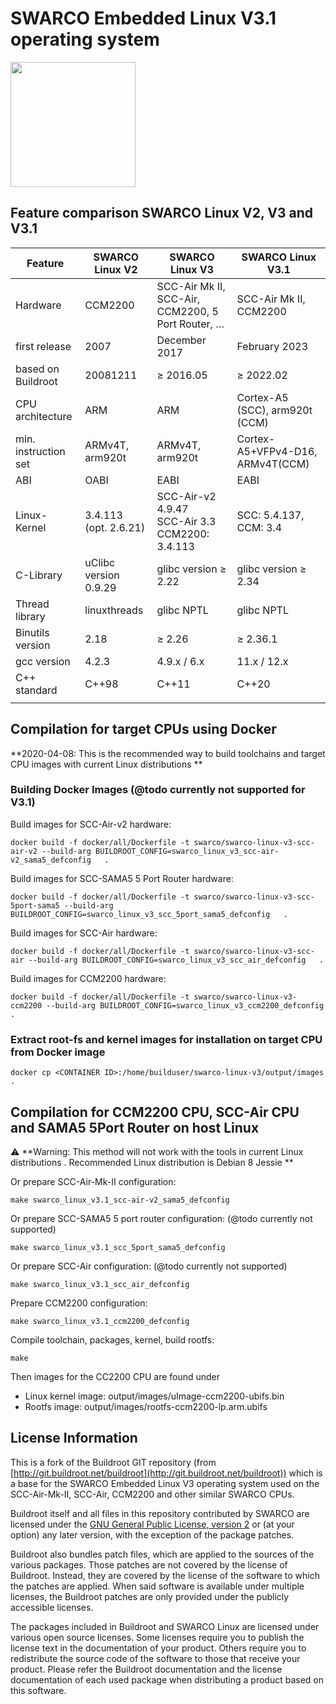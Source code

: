 SWARCO Embedded Linux V3.1 operating system
===========================================

<img src="https://www.swarco.com/sites/default/files/public/product/2018-11/primos_scc_frei.png" width="200" title="SWARCO CCM2200 CPU" alt="">


## Feature comparison SWARCO Linux V2, V3 and V3.1

| Feature              | SWARCO Linux V2       | SWARCO Linux V3                                          | SWARCO Linux V3.1                |
|----------------------|-----------------------|----------------------------------------------------------|----------------------------------|
| Hardware             | CCM2200               | SCC-Air Mk II, SCC-Air, CCM2200, 5 Port Router,  &#8230; | SCC-Air Mk II, CCM2200           |
| first release        | 2007                  | December 2017                                            | February 2023                    |
| based on Buildroot   | 20081211              | &ge; 2016.05                                             | &ge; 2022.02                     |
| CPU architecture     | ARM                   | ARM                                                      | Cortex-A5 (SCC), arm920t (CCM)   |
| min. instruction set | ARMv4T, arm920t       | ARMv4T, arm920t                                          | Cortex-A5+VFPv4-D16, ARMv4T(CCM) |
| ABI                  | OABI                  | EABI                                                     | EABI                             |
| Linux-Kernel         | 3.4.113 (opt. 2.6.21) | SCC-Air-v2 4.9.47 <br> SCC-Air 3.3 <br> CCM2200: 3.4.113 | SCC: 5.4.137, CCM: 3.4           |
| C-Library            | uClibc version 0.9.29 | glibc version &ge; 2.22                                  | glibc version &ge; 2.34          |
| Thread library       | linuxthreads          | glibc NPTL                                               | glibc NPTL                       |
| Binutils version     | 2.18                  | &ge; 2.26                                                | &ge; 2.36.1                      |
| gcc version          | 4.2.3                 | 4.9.x / 6.x                                              | 11.x / 12.x                      |
| C++ standard         | C++98                 | C++11                                                    | C++20                            |
|                      |                       |                                                          |                                  |

## Compilation for target CPUs using Docker

**2020-04-08: This is the recommended way to build toolchains and target CPU images with current Linux distributions **


### Building Docker Images (@todo currently not supported for V3.1)

Build images for SCC-Air-v2 hardware:

    docker build -f docker/all/Dockerfile -t swarco/swarco-linux-v3-scc-air-v2 --build-arg BUILDROOT_CONFIG=swarco_linux_v3_scc-air-v2_sama5_defconfig   .

Build images for SCC-SAMA5 5 Port Router hardware:

    docker build -f docker/all/Dockerfile -t swarco/swarco-linux-v3-scc-5port-sama5 --build-arg BUILDROOT_CONFIG=swarco_linux_v3_scc_5port_sama5_defconfig   .

Build images for SCC-Air hardware:

    docker build -f docker/all/Dockerfile -t swarco/swarco-linux-v3-scc-air --build-arg BUILDROOT_CONFIG=swarco_linux_v3_scc_air_defconfig   .

Build images for CCM2200 hardware:

    docker build -f docker/all/Dockerfile -t swarco/swarco-linux-v3-ccm2200 --build-arg BUILDROOT_CONFIG=swarco_linux_v3_ccm2200_defconfig   .


### Extract root-fs and kernel images for installation on target CPU from Docker image

    docker cp <CONTAINER ID>:/home/builduser/swarco-linux-v3/output/images .


## Compilation for CCM2200 CPU, SCC-Air CPU and SAMA5 5Port Router on host Linux

:warning: **Warning: This method will not work with the tools in current Linux distributions .
Recommended Linux distribution is Debian 8 Jessie **


Or prepare SCC-Air-Mk-II configuration:

    make swarco_linux_v3.1_scc-air-v2_sama5_defconfig

Or prepare SCC-SAMA5 5 port router configuration: (@todo currently not supported)

    make swarco_linux_v3.1_scc_5port_sama5_defconfig

Or prepare SCC-Air configuration: (@todo currently not supported)

    make swarco_linux_v3.1_scc_air_defconfig

Prepare CCM2200 configuration:

    make swarco_linux_v3.1_ccm2200_defconfig
    

Compile toolchain, packages, kernel, build rootfs:

    make
    
Then images for the CC2200 CPU are found under 

- Linux kernel image: output/images/uImage-ccm2200-ubifs.bin
- Rootfs image: output/images/rootfs-ccm2200-lp.arm.ubifs

## License Information 

This is a fork of the Buildroot GIT repository (from
[http://git.buildroot.net/buildroot](http://git.buildroot.net/buildroot)) which is a base for the SWARCO
Embedded Linux V3 operating system used on the SCC-Air-Mk-II, SCC-Air, CCM2200 and
other similar SWARCO CPUs.

Buildroot itself and all files in this repository contributed by
SWARCO are licensed under the
[GNU General Public License, version 2](http://www.gnu.org/licenses/old-licenses/gpl-2.0.html)
or (at your option) any later version, with the exception of the
package patches.

Buildroot also bundles patch files, which are applied to the sources
of the various packages. Those patches are not covered by the license
of Buildroot. Instead, they are covered by the license of the software
to which the patches are applied. When said software is available
under multiple licenses, the Buildroot patches are only provided under
the publicly accessible licenses.

The packages included in Buildroot and SWARCO Linux are licensed under
various open source licenses.  Some licenses require you to publish
the license text in the documentation of your product. Others require
you to redistribute the source code of the software to those that
receive your product. Please refer the Buildroot documentation and the
license documentation of each used package when distributing a product
based on this software.


